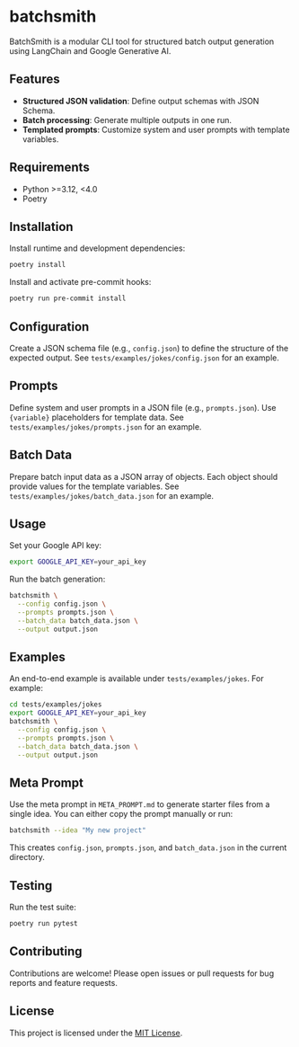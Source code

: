 # batchsmith

BatchSmith is a modular CLI tool for structured batch output generation using LangChain and Google Generative AI.

## Features

- **Structured JSON validation**: Define output schemas with JSON Schema.
- **Batch processing**: Generate multiple outputs in one run.
- **Templated prompts**: Customize system and user prompts with template variables.

## Requirements

- Python >=3.12, <4.0
- Poetry

## Installation

Install runtime and development dependencies:

```bash
poetry install
```

Install and activate pre-commit hooks:

```bash
poetry run pre-commit install
```

## Configuration

Create a JSON schema file (e.g., `config.json`) to define the structure of the expected output.
See `tests/examples/jokes/config.json` for an example.

## Prompts

Define system and user prompts in a JSON file (e.g., `prompts.json`).
Use `{variable}` placeholders for template data.
See `tests/examples/jokes/prompts.json` for an example.

## Batch Data

Prepare batch input data as a JSON array of objects. Each object should provide values for the template variables.
See `tests/examples/jokes/batch_data.json` for an example.

## Usage

Set your Google API key:

```bash
export GOOGLE_API_KEY=your_api_key
```

Run the batch generation:

```bash
batchsmith \
  --config config.json \
  --prompts prompts.json \
  --batch_data batch_data.json \
  --output output.json
```

## Examples

An end-to-end example is available under `tests/examples/jokes`. For example:

```bash
cd tests/examples/jokes
export GOOGLE_API_KEY=your_api_key
batchsmith \
  --config config.json \
  --prompts prompts.json \
  --batch_data batch_data.json \
  --output output.json
```

## Meta Prompt

Use the meta prompt in `META_PROMPT.md` to generate starter files from a single idea. You can either copy the prompt manually or run:

```bash
batchsmith --idea "My new project"
```

This creates `config.json`, `prompts.json`, and `batch_data.json` in the current directory.


## Testing

Run the test suite:

```bash
poetry run pytest
```

## Contributing

Contributions are welcome! Please open issues or pull requests for bug reports and feature requests.

## License

This project is licensed under the [MIT License](LICENSE).
